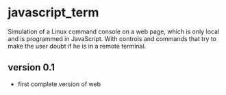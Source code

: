 # javascript_term

Simulation of a Linux command console on a web page, which is only local and is programmed in JavaScript. With controls and commands that try to make the user doubt if he is in a remote terminal.

## version 0.1
 - first complete version of web
